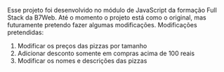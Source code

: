 Esse projeto foi desenvolvido no módulo de JavaScript da formação Full Stack da B7Web.
Até o momento o projeto está como o original, mas futuramente pretendo fazer algumas modificações.
Modificações pretendidas:
<ol>
<li>Modificar os preços das pizzas por tamanho</<li>
<li>Adicionar desconto somente em compras acima de 100 reais</<li>
<li>Modificar os nomes e descrições das pizzas</<li>
</ol>
